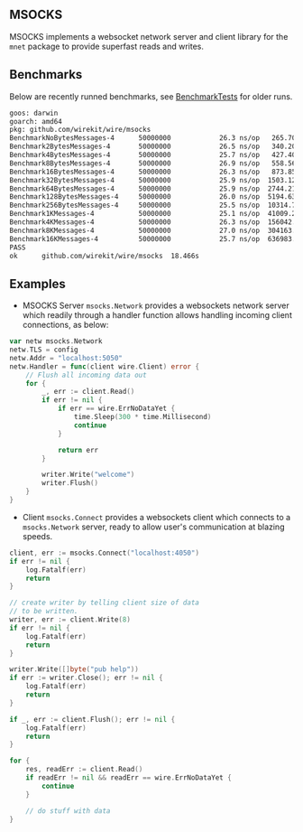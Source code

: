 MSOCKS
-------
MSOCKS implements a websocket network server and client library for the `mnet` package to provide superfast reads and writes.

## Benchmarks

Below are recently runned benchmarks, see [BenchmarkTests](./benchmark.txt) for older runs.

```bash
goos: darwin
goarch: amd64
pkg: github.com/wirekit/wire/msocks
BenchmarkNoBytesMessages-4    	50000000	        26.3 ns/op	 265.70 MB/s	       0 B/op	       0 allocs/op
Benchmark2BytesMessages-4     	50000000	        26.5 ns/op	 340.20 MB/s	       0 B/op	       0 allocs/op
Benchmark4BytesMessages-4     	50000000	        25.7 ns/op	 427.40 MB/s	       0 B/op	       0 allocs/op
Benchmark8BytesMessages-4     	50000000	        26.9 ns/op	 558.56 MB/s	       0 B/op	       0 allocs/op
Benchmark16BytesMessages-4    	50000000	        26.3 ns/op	 873.85 MB/s	       0 B/op	       0 allocs/op
Benchmark32BytesMessages-4    	50000000	        25.9 ns/op	1503.12 MB/s	       0 B/op	       0 allocs/op
Benchmark64BytesMessages-4    	50000000	        25.9 ns/op	2744.21 MB/s	       0 B/op	       0 allocs/op
Benchmark128BytesMessages-4   	50000000	        26.0 ns/op	5194.63 MB/s	       0 B/op	       0 allocs/op
Benchmark256BytesMessages-4   	50000000	        25.5 ns/op	10314.74 MB/s	       0 B/op	       0 allocs/op
Benchmark1KMessages-4         	50000000	        25.1 ns/op	41009.28 MB/s	       0 B/op	       0 allocs/op
Benchmark4KMessages-4         	50000000	        26.3 ns/op	156042.32 MB/s	       0 B/op	       0 allocs/op
Benchmark8KMessages-4         	50000000	        27.0 ns/op	304163.43 MB/s	       0 B/op	       0 allocs/op
Benchmark16KMessages-4        	50000000	        25.7 ns/op	636983.55 MB/s	       0 B/op	       0 allocs/op
PASS
ok  	github.com/wirekit/wire/msocks	18.466s

```

## Examples

- MSOCKS Server
`msocks.Network` provides a websockets network server which readily through a handler function allows handling incoming client connections, as below: 

```go
var netw msocks.Network
netw.TLS = config
netw.Addr = "localhost:5050"
netw.Handler = func(client wire.Client) error {
    // Flush all incoming data out
    for {
        _, err := client.Read()
        if err != nil {
            if err == wire.ErrNoDataYet {
                time.Sleep(300 * time.Millisecond)
                continue
            }

            return err
        }

        writer.Write("welcome")
        writer.Flush()
    }
}

```

- Client
`msocks.Connect` provides a websockets client which connects to a `msocks.Network` server, ready to allow user's communication at blazing speeds.

```go
client, err := msocks.Connect("localhost:4050")
if err != nil {
    log.Fatalf(err)
    return
}

// create writer by telling client size of data
// to be written.
writer, err := client.Write(8)
if err != nil {
    log.Fatalf(err)
    return
}

writer.Write([]byte("pub help"))
if err := writer.Close(); err != nil {
    log.Fatalf(err)
    return
}

if _, err := client.Flush(); err != nil {
    log.Fatalf(err)
    return
}

for {
    res, readErr := client.Read()
    if readErr != nil && readErr == wire.ErrNoDataYet {
        continue
    }

    // do stuff with data
}
```
